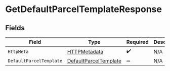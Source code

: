 # GetDefaultParcelTemplateResponse


## Fields

| Field                                                                     | Type                                                                      | Required                                                                  | Description                                                               |
| ------------------------------------------------------------------------- | ------------------------------------------------------------------------- | ------------------------------------------------------------------------- | ------------------------------------------------------------------------- |
| `HttpMeta`                                                                | [HTTPMetadata](../../Models/Components/HTTPMetadata.md)                   | :heavy_check_mark:                                                        | N/A                                                                       |
| `DefaultParcelTemplate`                                                   | [DefaultParcelTemplate](../../Models/Components/DefaultParcelTemplate.md) | :heavy_minus_sign:                                                        | N/A                                                                       |